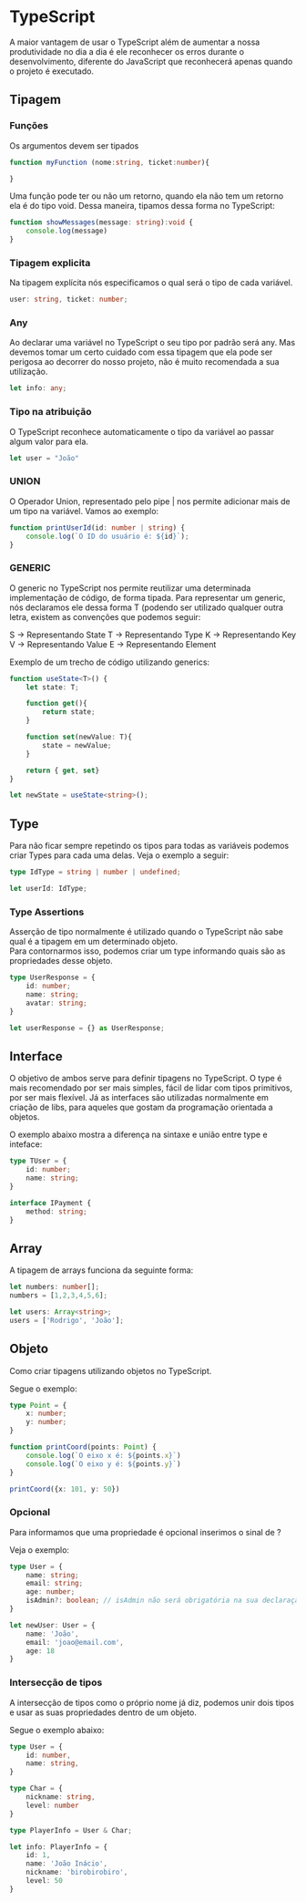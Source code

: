 # TypeScript 
A maior vantagem de usar o TypeScript além de aumentar a nossa produtividade no dia a dia é ele reconhecer os erros durante o desenvolvimento, diferente do JavaScript que reconhecerá apenas quando o projeto é executado.

## Tipagem
### Funções
Os argumentos devem ser tipados

```ts
function myFunction (nome:string, ticket:number){

}
```
Uma função pode ter ou não um retorno, quando ela não tem um retorno ela é do tipo void. Dessa maneira, tipamos dessa forma no TypeScript:
```ts
function showMessages(message: string):void {
    console.log(message)
}
```

### Tipagem explicita
Na tipagem explícita nós especificamos o qual será o tipo de cada variável.
```ts
user: string, ticket: number;
```
### Any
Ao declarar uma variável no TypeScript o seu tipo por padrão será any. Mas devemos tomar um certo cuidado com essa tipagem que ela pode ser perigosa ao decorrer do nosso projeto, não é muito recomendada a sua utilização.
```ts
let info: any;
```
### Tipo na atribuição
O TypeScript reconhece automaticamente o tipo da variável ao passar algum valor para ela.
```ts
let user = "João"
```


### UNION
O Operador Union, representado pelo pipe | nos permite adicionar mais de um tipo na variável. Vamos ao exemplo:

```ts
function printUserId(id: number | string) {
    console.log(`O ID do usuário é: ${id}`);
}
```

### GENERIC
O generic no TypeScript nos permite reutilizar uma determinada implementação de código, de forma tipada. Para representar um generic, nós declaramos ele dessa forma T (podendo ser utilizado qualquer outra letra, existem as convenções que podemos seguir:

S → Representando State T → Representando Type K → Representando Key V → Representando Value E → Representando Element

Exemplo de um trecho de código utilizando generics:

```ts
function useState<T>() {
    let state: T;

    function get(){
        return state;
    }

    function set(newValue: T){
        state = newValue;
    }

    return { get, set}
}

let newState = useState<string>();
```

## Type
Para não ficar sempre repetindo os tipos para todas as variáveis podemos criar Types para cada uma delas. Veja o exemplo a seguir:
```ts
type IdType = string | number | undefined;

let userId: IdType;
```

### Type Assertions

Asserção de tipo normalmente é utilizado quando o TypeScript não sabe qual é a tipagem em um determinado objeto.
<br>
Para contornarmos isso, podemos criar um type informando quais são as propriedades desse objeto.

```ts
type UserResponse = {
    id: number;
    name: string;
    avatar: string;
}

let userResponse = {} as UserResponse;
```

## Interface
O objetivo de ambos serve para definir tipagens no TypeScript. O type é mais recomendado por ser mais simples, fácil de lidar com tipos primitivos, por ser mais flexível. Já as interfaces são utilizadas normalmente em criação de libs, para aqueles que gostam da programação orientada a objetos.

O exemplo abaixo mostra a diferença na sintaxe e união entre type e inteface:

```ts
type TUser = {
    id: number;
    name: string;
}

interface IPayment {
    method: string;
}
```

## Array
A tipagem de arrays funciona da seguinte forma:
```ts
let numbers: number[];
numbers = [1,2,3,4,5,6];

let users: Array<string>;
users = ['Rodrigo', 'João'];
```
## Objeto
Como criar tipagens utilizando objetos no TypeScript.

Segue o exemplo:
```ts
type Point = {
    x: number;
    y: number;
}

function printCoord(points: Point) {
    console.log(`O eixo x é: ${points.x}`)
    console.log(`O eixo y é: ${points.y}`)
}

printCoord({x: 101, y: 50})
```
### Opcional
Para informamos que uma propriedade é opcional inserimos o sinal de ?

Veja o exemplo:
```ts
type User = {
    name: string;
    email: string;
    age: number;
    isAdmin?: boolean; // isAdmin não será obrigatória na sua declaração
}

let newUser: User = {
    name: 'João',
    email: 'joao@email.com',
    age: 18
}
```

### Intersecção de tipos

A intersecção de tipos como o próprio nome já diz, podemos unir dois tipos e usar as suas propriedades dentro de um objeto.

Segue o exemplo abaixo:
```ts
type User = {
    id: number,
    name: string,
}

type Char = {
    nickname: string,
    level: number
}

type PlayerInfo = User & Char;

let info: PlayerInfo = {
    id: 1,
    name: 'João Inácio',
    nickname: 'birobirobiro',
    level: 50
}
```